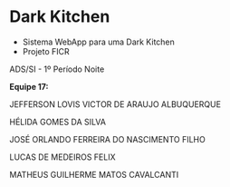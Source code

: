# Dark Kitchen 

* Sistema WebApp para uma Dark Kitchen 
* Projeto FICR
  
ADS/SI - 1º Período Noite

<b>Equipe 17:</b>

JEFFERSON LOVIS VICTOR DE ARAUJO ALBUQUERQUE 

HÉLIDA GOMES DA SILVA

JOSÉ ORLANDO FERREIRA DO NASCIMENTO FILHO

LUCAS DE MEDEIROS FELIX

MATHEUS GUILHERME MATOS CAVALCANTI
           
  

